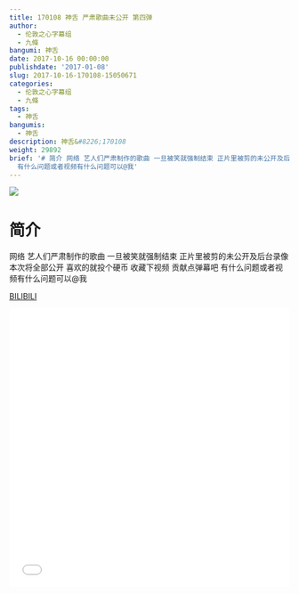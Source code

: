 ```yaml
---
title: 170108 神舌 严肃歌曲未公开 第四弹
author:
  - 伦敦之心字幕组
  - 九條
bangumi: 神舌
date: 2017-10-16 00:00:00
publishdate: '2017-01-08'
slug: 2017-10-16-170108-15050671
categories:
  - 伦敦之心字幕组
  - 九條
tags:
  - 神舌
bangumis:
  - 神舌
description: 神舌&#8226;170108
weight: 29892
brief: '# 简介 网络 艺人们严肃制作的歌曲 一旦被笑就强制结束 正片里被剪的未公开及后台录像 本次将全部公开 喜欢的就投个硬币 收藏下视频 贡献点弹幕吧
  有什么问题或者视频有什么问题可以@我'
---
```


![](https://i.imgur.com/0ah9Toa.jpg)

# 简介  
网络
艺人们严肃制作的歌曲 一旦被笑就强制结束 正片里被剪的未公开及后台录像 本次将全部公开 喜欢的就投个硬币 收藏下视频 贡献点弹幕吧 有什么问题或者视频有什么问题可以@我

  [BILIBILI](https://www.bilibili.com/video/av15050671/)


<div class="vcontainer">  <iframe class='video' src="//www.bilibili.com/blackboard/player.html?aid=15050671" width="100%" height="500" frameborder="0" allowfullscreen="allowfullscreen"></iframe></div>
